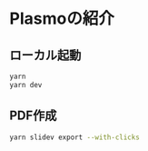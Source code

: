 # Plasmoの紹介

## ローカル起動

```bash
yarn
yarn dev
```

## PDF作成

```bash
yarn slidev export --with-clicks
```
